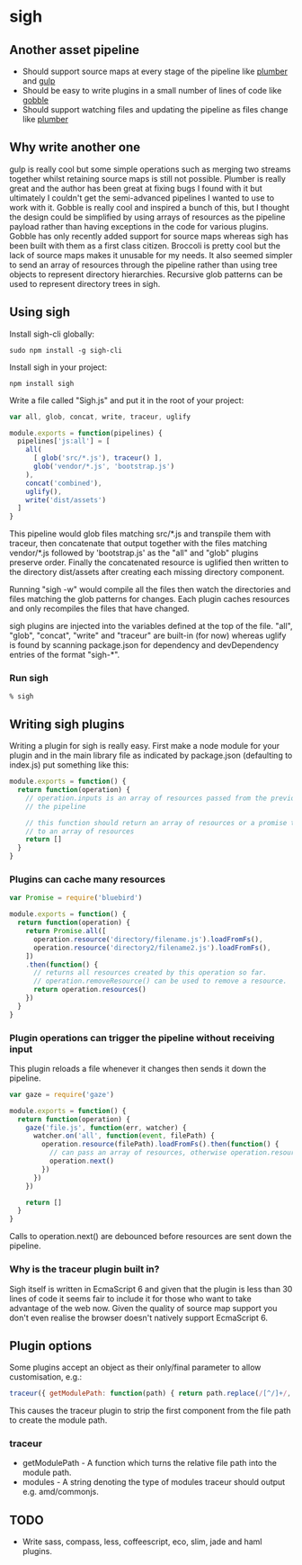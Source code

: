 # sigh

## Another asset pipeline

* Should support source maps at every stage of the pipeline like [plumber][plumber] and [gulp][gulp]
* Should be easy to write plugins in a small number of lines of code like [gobble][gobble]
* Should support watching files and updating the pipeline as files change like [plumber][plumber]

[plumber]: https://github.com/plumberjs/plumber
[gobble]: https://github.com/gobblejs/gobble
[gulp]: https://github.com/gulpjs/gulp

## Why write another one

gulp is really cool but some simple operations such as merging two streams together whilst retaining source maps is still not possible.
Plumber is really great and the author has been great at fixing bugs I found with it but ultimately I couldn't get the semi-advanced pipelines I wanted to use to work with it.
Gobble is really cool and inspired a bunch of this, but I thought the design could be simplified by using arrays of resources as the pipeline payload rather than having exceptions in the code for various plugins. Gobble has only recently added support for source maps whereas sigh has been built with them as a first class citizen.
Broccoli is pretty cool but the lack of source maps makes it unusable for my needs. It also seemed simpler to send an array of resources through the pipeline rather than using tree objects to represent directory hierarchies. Recursive glob patterns can be used to represent directory trees in sigh.

## Using sigh

Install sigh-cli globally:
```
sudo npm install -g sigh-cli
```

Install sigh in your project:
```
npm install sigh
```

Write a file called "Sigh.js" and put it in the root of your project:
```javascript
var all, glob, concat, write, traceur, uglify

module.exports = function(pipelines) {
  pipelines['js:all'] = [
    all(
      [ glob('src/*.js'), traceur() ],
      glob('vendor/*.js', 'bootstrap.js')
    ),
    concat('combined'),
    uglify(),
    write('dist/assets')
  ]
}
```
This pipeline would glob files matching src/\*.js and transpile them with traceur, then concatenate that output together with the files matching vendor/\*.js followed by 'bootstrap.js' as the "all" and "glob" plugins preserve order. Finally the concatenated resource is uglified then written to the directory dist/assets after creating each missing directory component.

Running "sigh -w" would compile all the files then watch the directories and files matching the glob patterns for changes. Each plugin caches resources and only recompiles the files that have changed.

sigh plugins are injected into the variables defined at the top of the file. "all", "glob", "concat", "write" and "traceur" are built-in (for now) whereas uglify is found by scanning package.json for dependency and devDependency entries of the format "sigh-\*".

### Run sigh
```shell
% sigh
```

## Writing sigh plugins

Writing a plugin for sigh is really easy. First make a node module for your plugin and in the main library file as indicated by package.json (defaulting to index.js) put something like this:

```javascript
module.exports = function() {
  return function(operation) {
    // operation.inputs is an array of resources passed from the previous operation in
    // the pipeline

    // this function should return an array of resources or a promise that resolves
    // to an array of resources
    return []
  }
}
```

### Plugins can cache many resources

```javascript
var Promise = require('bluebird')

module.exports = function() {
  return function(operation) {
    return Promise.all([
      operation.resource('directory/filename.js').loadFromFs(),
      operation.resource('directory2/filename2.js').loadFromFs(),
    ])
    .then(function() {
      // returns all resources created by this operation so far.
      // operation.removeResource() can be used to remove a resource.
      return operation.resources()
    })
  }
}
```

### Plugin operations can trigger the pipeline without receiving input
This plugin reloads a file whenever it changes then sends it down the pipeline.

```javascript
var gaze = require('gaze')

module.exports = function() {
  return function(operation) {
    gaze('file.js', function(err, watcher) {
      watcher.on('all', function(event, filePath) {
        operation.resource(filePath).loadFromFs().then(function() {
          // can pass an array of resources, otherwise operation.resources() is used.
          operation.next()
        })
      })
    })

    return []
  }
}
```
Calls to operation.next() are debounced before resources are sent down the pipeline.

### Why is the traceur plugin built in?

Sigh itself is written in EcmaScript 6 and given that the plugin is less than 30 lines of code it seems fair to include it for those who want to take advantage of the web now. Given the quality of source map support you don't even realise the browser doesn't natively support EcmaScript 6.

## Plugin options

Some plugins accept an object as their only/final parameter to allow customisation, e.g.:

```javascript
traceur({ getModulePath: function(path) { return path.replace(/[^/]+/, '') })
```
This causes the traceur plugin to strip the first component from the file path to create the module path.

### traceur

* getModulePath - A function which turns the relative file path into the module path.
* modules - A string denoting the type of modules traceur should output e.g. amd/commonjs.

## TODO

* Write sass, compass, less, coffeescript, eco, slim, jade and haml plugins.
